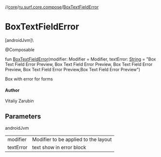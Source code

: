 //[core](../../index.md)/[ru.surf.core.compose](index.md)/[BoxTextFieldError](-box-text-field-error.md)

# BoxTextFieldError

[androidJvm]\

@Composable

fun [BoxTextFieldError](-box-text-field-error.md)(modifier: Modifier = Modifier, textError: [String](https://kotlinlang.org/api/latest/jvm/stdlib/kotlin/-string/index.html) = "Box Text Field Error Preview, Box Text Field Error Preview, Box Text Field Error Preview, Box Text Field Error Preview,Box Text Field Error Preview")

Box with error for forms

#### Author

Vitaliy Zarubin

## Parameters

androidJvm

| | |
|---|---|
| modifier | Modifier to be applied to the layout |
| textError | text show in error block |
